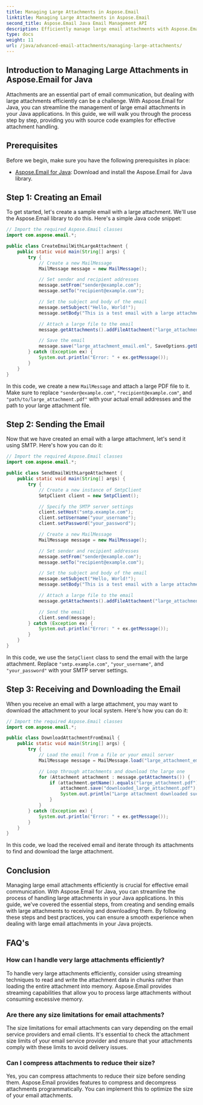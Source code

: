 ```yaml
---
title: Managing Large Attachments in Aspose.Email
linktitle: Managing Large Attachments in Aspose.Email
second_title: Aspose.Email Java Email Management API
description: Efficiently manage large email attachments with Aspose.Email for Java. Step-by-step guide and source code for streamlined attachment handling in Java applications.
type: docs
weight: 11
url: /java/advanced-email-attachments/managing-large-attachments/
---
```


## Introduction to Managing Large Attachments in Aspose.Email for Java

Attachments are an essential part of email communication, but dealing with large attachments efficiently can be a challenge. With Aspose.Email for Java, you can streamline the management of large email attachments in your Java applications. In this guide, we will walk you through the process step by step, providing you with source code examples for effective attachment handling.

## Prerequisites

Before we begin, make sure you have the following prerequisites in place:

- [Aspose.Email for Java](https://releases.aspose.com/email/java/): Download and install the Aspose.Email for Java library.

## Step 1: Creating an Email

To get started, let's create a sample email with a large attachment. We'll use the Aspose.Email library to do this. Here's a simple Java code snippet:

```java
// Import the required Aspose.Email classes
import com.aspose.email.*;

public class CreateEmailWithLargeAttachment {
    public static void main(String[] args) {
        try {
            // Create a new MailMessage
            MailMessage message = new MailMessage();

            // Set sender and recipient addresses
            message.setFrom("sender@example.com");
            message.setTo("recipient@example.com");

            // Set the subject and body of the email
            message.setSubject("Hello, World!");
            message.setBody("This is a test email with a large attachment.");

            // Attach a large file to the email
            message.getAttachments().addFileAttachment("large_attachment.pdf", "path/to/large_attachment.pdf");

            // Save the email
            message.save("large_attachment_email.eml", SaveOptions.getDefaultEml());
        } catch (Exception ex) {
            System.out.println("Error: " + ex.getMessage());
        }
    }
}
```

In this code, we create a new `MailMessage` and attach a large PDF file to it. Make sure to replace `"sender@example.com"`, `"recipient@example.com"`, and `"path/to/large_attachment.pdf"` with your actual email addresses and the path to your large attachment file.

## Step 2: Sending the Email

Now that we have created an email with a large attachment, let's send it using SMTP. Here's how you can do it:

```java
// Import the required Aspose.Email classes
import com.aspose.email.*;

public class SendEmailWithLargeAttachment {
    public static void main(String[] args) {
        try {
            // Create a new instance of SmtpClient
            SmtpClient client = new SmtpClient();

            // Specify the SMTP server settings
            client.setHost("smtp.example.com");
            client.setUsername("your_username");
            client.setPassword("your_password");

            // Create a new MailMessage
            MailMessage message = new MailMessage();

            // Set sender and recipient addresses
            message.setFrom("sender@example.com");
            message.setTo("recipient@example.com");

            // Set the subject and body of the email
            message.setSubject("Hello, World!");
            message.setBody("This is a test email with a large attachment.");

            // Attach a large file to the email
            message.getAttachments().addFileAttachment("large_attachment.pdf", "path/to/large_attachment.pdf");

            // Send the email
            client.send(message);
        } catch (Exception ex) {
            System.out.println("Error: " + ex.getMessage());
        }
    }
}
```

In this code, we use the `SmtpClient` class to send the email with the large attachment. Replace `"smtp.example.com"`, `"your_username"`, and `"your_password"` with your SMTP server settings.

## Step 3: Receiving and Downloading the Email

When you receive an email with a large attachment, you may want to download the attachment to your local system. Here's how you can do it:

```java
// Import the required Aspose.Email classes
import com.aspose.email.*;

public class DownloadAttachmentFromEmail {
    public static void main(String[] args) {
        try {
            // Load the email from a file or your email server
            MailMessage message = MailMessage.load("large_attachment_email.eml");

            // Loop through attachments and download the large one
            for (Attachment attachment : message.getAttachments()) {
                if (attachment.getName().equals("large_attachment.pdf")) {
                    attachment.save("downloaded_large_attachment.pdf");
                    System.out.println("Large attachment downloaded successfully.");
                }
            }
        } catch (Exception ex) {
            System.out.println("Error: " + ex.getMessage());
        }
    }
}
```

In this code, we load the received email and iterate through its attachments to find and download the large attachment.

## Conclusion

Managing large email attachments efficiently is crucial for effective email communication. With Aspose.Email for Java, you can streamline the process of handling large attachments in your Java applications. In this guide, we've covered the essential steps, from creating and sending emails with large attachments to receiving and downloading them. By following these steps and best practices, you can ensure a smooth experience when dealing with large email attachments in your Java projects.

## FAQ's

### How can I handle very large attachments efficiently?

To handle very large attachments efficiently, consider using streaming techniques to read and write the attachment data in chunks rather than loading the entire attachment into memory. Aspose.Email provides streaming capabilities that allow you to process large attachments without consuming excessive memory.

### Are there any size limitations for email attachments?

The size limitations for email attachments can vary depending on the email service providers and email clients. It's essential to check the attachment size limits of your email service provider and ensure that your attachments comply with these limits to avoid delivery issues.

### Can I compress attachments to reduce their size?

Yes, you can compress attachments to reduce their size before sending them. Aspose.Email provides features to compress and decompress attachments programmatically. You can implement this to optimize the size of your email attachments.
